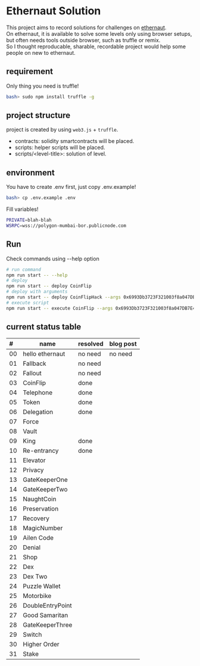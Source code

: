 # Ethernaut Solution

This project aims to record solutions for challenges on [ethernaut](https://ethernaut.openzeppelin.com/). \
On ethernaut, it is available to solve some levels only using browser setups, but often needs tools outside browser, such as truffle or remix. \
So I thought reproducable, sharable, recordable project would help some people on new to ethernaut.

## requirement
Only thing you need is truffle!
```bash
bash> sudo npm install truffle -g
```

## project structure

project is created by using `web3.js` + `truffle`.

- contracts: solidity smartcontracts will be placed.
- scripts: helper scripts will be placed.
- scripts\/<level-title\>: solution of level.

## environment
You have to create .env first, just copy .env.example!
```bash
bash> cp .env.example .env
```
Fill variables!
```bash
PRIVATE=blah-blah
WSRPC=wss://polygon-mumbai-bor.publicnode.com
```

## Run
Check commands using --help option
```bash
# run command
npm run start -- --help
# deploy
npm run start -- deploy CoinFlip
# deploy with arguments
npm run start -- deploy CoinFlipHack --args 0x6993Db3723F321003f8a047DB7E49fAcd0ce6390
# execute script
npm run start -- execute CoinFlip --args 0x6993Db3723F321003f8a047DB7E49fAcd0ce6390
```

## current status table

| #   | name             | resolved | blog post |
| :-- | ---------------- | -------- | --------- |
| 00  | hello ethernaut  | no need  | no need   |
| 01  | Fallback         | no need  |           |
| 02  | Fallout          | no need  |           |
| 03  | CoinFlip         | done     |           |
| 04  | Telephone        | done     |           |
| 05  | Token            | done     |           |
| 06  | Delegation       | done     |           |
| 07  | Force            |          |           |
| 08  | Vault            |          |           |
| 09  | King             | done     |           |
| 10  | Re-entrancy      | done     |           |
| 11  | Elevator         |          |           |
| 12  | Privacy          |          |           |
| 13  | GateKeeperOne    |          |           |
| 14  | GateKeeperTwo    |          |           |
| 15  | NaughtCoin       |          |           |
| 16  | Preservation     |          |           |
| 17  | Recovery         |          |           |
| 18  | MagicNumber      |          |           |
| 19  | Ailen Code       |          |           |
| 20  | Denial           |          |           |
| 21  | Shop             |          |           |
| 22  | Dex              |          |           |
| 23  | Dex Two          |          |           |
| 24  | Puzzle Wallet    |          |           |
| 25  | Motorbike        |          |           |
| 26  | DoubleEntryPoint |          |           |
| 27  | Good Samaritan   |          |           |
| 28  | GateKeeperThree  |          |           |
| 29  | Switch           |          |           |
| 30  | Higher Order     |          |           |
| 31  | Stake            |          |           |
